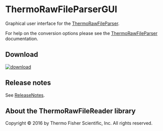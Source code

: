 # ThermoRawFileParserGUI
Graphical user interface for the [ThermoRawFileParser](https://github.com/compomics/ThermoRawFileParser).

For help on the conversion options please see the [ThermoRawFileParser](https://github.com/compomics/ThermoRawFileParser) documentation.

## Download
[![download](https://github.com/compomics/ThermoRawFileParserGUI/wiki/images/download_button.png)](http://genesis.ugent.be/maven2/no/uib/thermo-raw-file-parser-gui/ThermoRawFileParserGUI/1.1/ThermoRawFileParserGUI-1.1.zip)

## Release notes
See [ReleaseNotes](https://github.com/compomics/ThermoRawFileParserGUI/wiki/ReleaseNotes).

## About the ThermoRawFileReader library

Copyright © 2016 by Thermo Fisher Scientific, Inc. All rights reserved.
